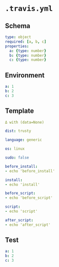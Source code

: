 # `.travis.yml`

## Schema

```yaml
type: object
required: [a, b, c]
properties:
  a: {type: number}
  b: {type: number}
  c: {type: number}
```

## Environment

```yaml
a: 1
b: 2
c: 3
```

## Template

```yaml
Δ with (data=None)

dist: trusty

language: generic

os: linux

sudo: false

before_install:
- echo 'before_install'

install:
- echo 'install'

before_script:
- echo 'before_script'

script:
- echo 'script'

after_script:
- echo 'after_script'
```

## Test

```yaml
a: 1
b: 2
c: 3
```
